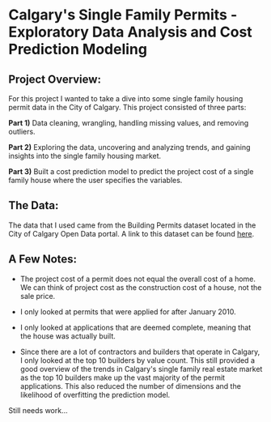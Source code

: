 # Calgary's Single Family Permits - Exploratory Data Analysis and Cost Prediction Modeling

## Project Overview:

For this project I wanted to take a dive into some single family housing permit data in the City of Calgary.  This project consisted of three parts:

**Part 1)** Data cleaning, wrangling, handling missing values, and removing outliers. 

**Part 2)** Exploring the data, uncovering and analyzing trends, and gaining insights into the single family housing market.

**Part 3)** Built a cost prediction model to predict the project cost of a single family house where the user specifies the variables.

## The Data:

The data that I used came from the Building Permits dataset located in the City of Calgary Open Data portal. A link to this dataset can be found [here](https://data.calgary.ca/Business-and-Economic-Activity/Building-Permits/c2es-76ed).

## A Few Notes:

* The project cost of a permit does not equal the overall cost of a home. We can think of project cost as the construction cost of a house, not the sale price.

* I only looked at permits that were applied for after January 2010.

* I only looked at applications that are deemed complete, meaning that the house was actually built.

* Since there are a lot of contractors and builders that operate in Calgary, I only looked at the top 10 builders by value count. This still provided a good overview of the trends in Calgary's single family real estate market as the top 10 builders make up the vast majority of the permit applications. This also reduced the number of dimensions and the likelihood of overfitting the prediction model.

Still needs work...
